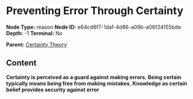 # Preventing Error Through Certainty

**Node Type:** reason
**Node ID:** e64cd8f7-1daf-4d86-a09b-a06f24155bde
**Depth:** -1
**Terminal:** No

**Parent:** [Certainty Theory](certainty-theory.md)

## Content

**Certainty is perceived as a guard against making errors**, **Being certain typically means being free from making mistakes**, **Knowledge as certain belief provides security against error**

